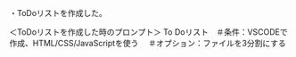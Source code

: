 ・ToDoリストを作成した。

＜ToDoリストを作成した時のプロンプト＞
To Doリスト　＃条件：VSCODEで作成、HTML/CSS/JavaScriptを使う　
＃オプション：ファイルを3分割にする
